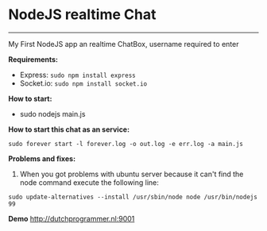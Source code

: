 # NodeJS realtime Chat #
* * *

My First NodeJS app an realtime ChatBox, username required to enter

**Requirements:**
  * Express:  `sudo npm install express`
  * Socket.io: `sudo npm install socket.io`

**How to start:**
  * sudo nodejs main.js

**How to start this chat as an service:**

  `sudo forever start -l forever.log -o out.log -e err.log -a main.js`
  
**Problems and fixes:**

1. When you got problems with ubuntu server because it can't find the node command execute the following line:

  `sudo update-alternatives --install /usr/sbin/node node /usr/bin/nodejs 99`


**Demo**
http://dutchprogrammer.nl:9001
